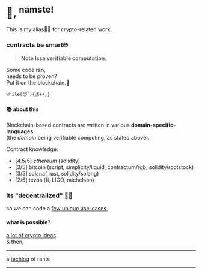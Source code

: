 # 👋, <sup>namste!</sup>

This is my alias:genie_man: for crypto-related work.

### contracts be smart🤓

> **Note** **Issa verifiable computation.**

Some code ran,\
needs to be proven?\
Put it on the blockchain.:massage:

```while(😴){💰++;}```

#### 📚 about this

Blockchain-based contracts are written in various **domain-specific-languages**\
(the _domain_ being verifiable computing, as stated above).

Contract knowledge:

- [4.5/5] _ethereum_ (solidity)
- [3/5] bitcoin (script, simplicity/liquid, contractum/rgb, solidity/rootstock)
- [3/5] solana( rust, solidity/solang)
- [2/5] tezos (fi, LIGO, michelson)

### its "decentralized" 🕵️‍♂️

so we can code a [few unique use-cases](),

#### what is possible?

[a lot of crypto ideas](https://1-om.github.io/crypto-project-ideas)  
& then,

<!--#### some stuff for you

+ [money is like water](https://github.com/1-om/flowdefi)
+ [money is energy](https://1-om.github.io/econophysics)
+ [time is money](https://1-om.github.io/sandsoftime)
+ [isles of man](https://1-om.github.io/islesofman)

(with ♥)-->

---

a [techlog](https://1-om.github.io/) of rants

---
